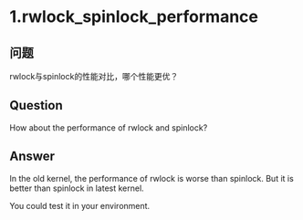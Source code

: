 # 1.rwlock_spinlock_performance

## 问题 

rwlock与spinlock的性能对比，哪个性能更优？

## Question

How about the performance of rwlock and spinlock?

## Answer

In the old kernel, the performance of rwlock is worse than spinlock.
But it is better than spinlock in latest kernel.

You could test it in your environment.


